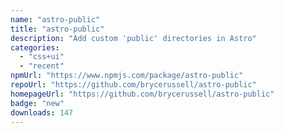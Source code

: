 ```yaml
---
name: "astro-public"
title: "astro-public"
description: "Add custom 'public' directories in Astro"
categories:
  - "css+ui"
  - "recent"
npmUrl: "https://www.npmjs.com/package/astro-public"
repoUrl: "https://github.com/brycerussell/astro-public"
homepageUrl: "https://github.com/brycerussell/astro-public"
badge: "new"
downloads: 147
---
```


